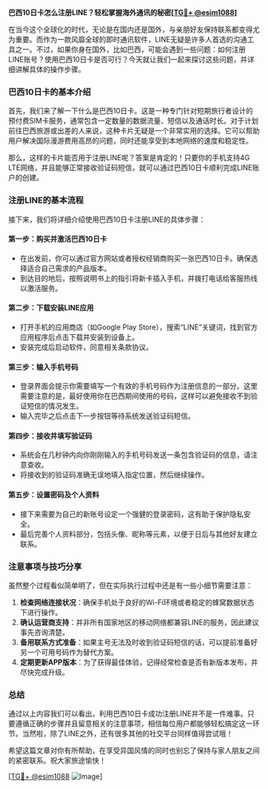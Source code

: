 **巴西10日卡怎么注册LINE？轻松掌握海外通讯的秘密[[TG💪+ @esim1088](https://t.me/s/esim1088)]**

在当今这个全球化的时代，无论是在国内还是国外，与亲朋好友保持联系都变得尤为重要。而作为一款风靡全球的即时通讯软件，LINE无疑是许多人首选的沟通工具之一。不过，如果你身在国外，比如巴西，可能会遇到一些问题：如何注册LINE账号？使用巴西10日卡是否可行？今天就让我们一起来探讨这些问题，并详细讲解具体的操作步骤。

### 巴西10日卡的基本介绍

首先，我们来了解一下什么是巴西10日卡。这是一种专门针对短期旅行者设计的预付费SIM卡服务，通常包含一定数量的数据流量、短信以及通话时长。对于计划前往巴西旅游或出差的人来说，这种卡片无疑是一个非常实用的选择。它可以帮助用户解决国际漫游费用高昂的问题，同时还能享受到本地网络的速度和稳定性。

那么，这样的卡片能否用于注册LINE呢？答案是肯定的！只要你的手机支持4G LTE网络，并且能够正常接收验证码短信，就可以通过巴西10日卡顺利完成LINE账户的创建。

### 注册LINE的基本流程

接下来，我们将详细介绍使用巴西10日卡注册LINE的具体步骤：

#### 第一步：购买并激活巴西10日卡
- 在出发前，你可以通过官方网站或者授权经销商购买一张巴西10日卡。确保选择适合自己需求的产品版本。
- 到达目的地后，按照说明书上的指引将新卡插入手机，并拨打电话给客服热线以激活服务。

#### 第二步：下载安装LINE应用
- 打开手机的应用商店（如Google Play Store），搜索“LINE”关键词，找到官方应用程序后点击下载并安装到设备上。
- 安装完成后启动软件，同意相关条款协议。

#### 第三步：输入手机号码
- 登录界面会提示你需要填写一个有效的手机号码作为注册信息的一部分。这里需要注意的是，最好使用你在巴西期间使用的号码，这样可以避免接收不到验证短信的情况发生。
- 输入完毕之后点击下一步按钮等待系统发送验证码短信。

#### 第四步：接收并填写验证码
- 系统会在几秒钟内向你刚刚输入的手机号码发送一条包含验证码的信息，请注意查收。
- 将接收到的验证码准确无误地填入指定位置，然后继续操作。

#### 第五步：设置密码及个人资料
- 接下来需要为自己的新账号设定一个强健的登录密码，这有助于保护隐私安全。
- 最后完善个人资料部分，包括头像、昵称等元素，以便于日后与其他好友建立联系。

### 注意事项与技巧分享

虽然整个过程看似简单明了，但在实际执行过程中还是有一些小细节需要注意：

1. **检查网络连接状况**：确保手机处于良好的Wi-Fi环境或者稳定的蜂窝数据状态下进行操作。
2. **确认运营商支持**：并非所有国家地区的移动网络都兼容LINE的服务，因此建议事先咨询清楚。
3. **备用联系方式准备**：如果主号无法及时收到验证码短信的话，可以提前准备好另一个可用号码作为替代方案。
4. **定期更新APP版本**：为了获得最佳体验，记得经常检查是否有新版本发布，并尽快完成升级。

### 总结

通过以上内容我们可以看出，利用巴西10日卡成功注册LINE并不是一件难事。只要遵循正确的步骤并且留意相关的注意事项，相信每位用户都能够轻松搞定这一环节。当然啦，除了LINE之外，还有很多其他的社交平台同样值得尝试哦！

希望这篇文章对你有所帮助，在享受异国风情的同时也别忘了保持与家人朋友之间的紧密联系。祝大家旅途愉快！

[[TG💪+ @esim1088](https://t.me/s/esim1088) ![Image](https://i.postimg.cc/4NQfJmqS/Snipaste-2025-05-13-00-14-12.png)]